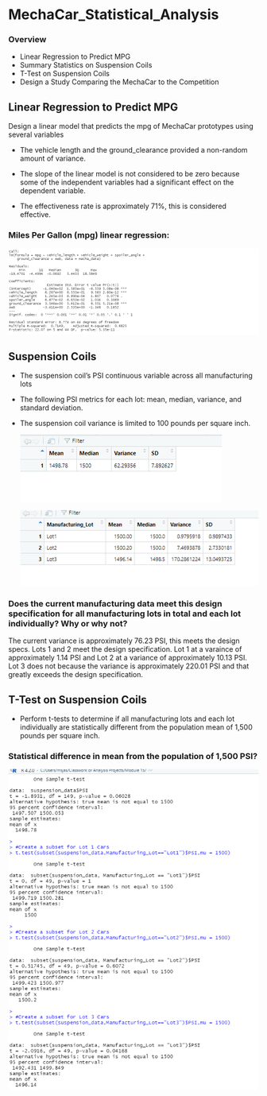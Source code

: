 # MechaCar_Statistical_Analysis

### Overview
- Linear Regression to Predict MPG
- Summary Statistics on Suspension Coils
- T-Test on Suspension Coils
- Design a Study Comparing the MechaCar to the Competition

## Linear Regression to Predict MPG 

Design a linear model that predicts the mpg of MechaCar prototypes using several variables 

- The vehicle length and the ground_clearance provided a non-random amount of variance. 

- The slope of the linear model is not considered to be zero because some of the independent variables had a significant effect on the dependent variable. 

- The effectiveness rate is approximately 71%, this is considered effective.

### Miles Per Gallon (mpg) linear regression:

![MPG Linear Regression](https://github.com/Williamj83/MechaCar_Statistical_Analysis/blob/main/linear_regression_mpg.png)

## Suspension Coils
- The suspension coil’s PSI continuous variable across all manufacturing lots
- The following PSI metrics for each lot: mean, median, variance, and standard deviation.
- The suspension coil variance is limited to 100 pounds per square inch.
  
  ![Total Summary](https://github.com/Williamj83/MechaCar_Statistical_Analysis/blob/main/total_summary.png)
 
  
  ![Lot Summary](https://github.com/Williamj83/MechaCar_Statistical_Analysis/blob/main/lot_summary.png)
  
  
### Does the current manufacturing data meet this design specification for all manufacturing lots in total and each lot individually? Why or why not?
The current variance is approximately 76.23 PSI, this meets the design specs. 
Lots 1 and 2 meet the design specification. Lot 1 at a varaince of approximately 1.14 PSI and Lot 2 at a variance of approximately 10.13 PSI.
Lot 3 does not because the variance is approximately 220.01 PSI and that greatly exceeds the design specification. 
 

## T-Test on Suspension Coils

- Perform t-tests to determine if all manufacturing lots and each lot individually are statistically different 
  from the population mean of 1,500 pounds per square inch. 

### Statistical difference in mean from the population of 1,500 PSI?

![T-tests Suspension Coils](https://github.com/Williamj83/MechaCar_Statistical_Analysis/blob/main/T_tests.png)


